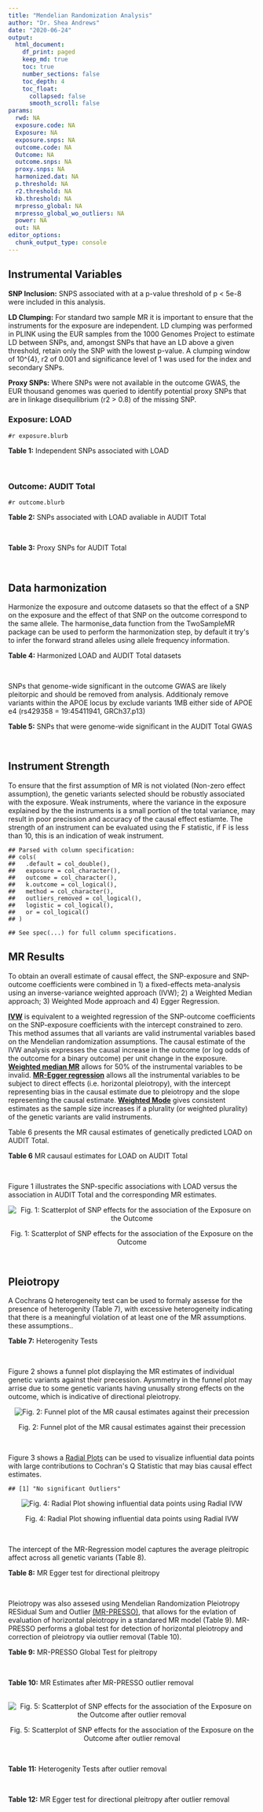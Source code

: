 ```yaml
---
title: "Mendelian Randomization Analysis"
author: "Dr. Shea Andrews"
date: "2020-06-24"
output:
  html_document:
    df_print: paged
    keep_md: true
    toc: true
    number_sections: false
    toc_depth: 4
    toc_float:
      collapsed: false
      smooth_scroll: false
params:
  rwd: NA
  exposure.code: NA
  Exposure: NA
  exposure.snps: NA
  outcome.code: NA
  Outcome: NA
  outcome.snps: NA
  proxy.snps: NA
  harmonized.dat: NA
  p.threshold: NA
  r2.threshold: NA
  kb.threshold: NA
  mrpresso_global: NA
  mrpresso_global_wo_outliers: NA
  power: NA
  out: NA
editor_options:
  chunk_output_type: console
---
```







## Instrumental Variables
**SNP Inclusion:** SNPS associated with at a p-value threshold of p < 5e-8 were included in this analysis.
<br>

**LD Clumping:** For standard two sample MR it is important to ensure that the instruments for the exposure are independent. LD clumping was performed in PLINK using the EUR samples from the 1000 Genomes Project to estimate LD between SNPs, and, amongst SNPs that have an LD above a given threshold, retain only the SNP with the lowest p-value. A clumping window of 10^{4}, r2 of 0.001 and significance level of 1 was used for the index and secondary SNPs.
<br>

**Proxy SNPs:** Where SNPs were not available in the outcome GWAS, the EUR thousand genomes was queried to identify potential proxy SNPs that are in linkage disequilibrium (r2 > 0.8) of the missing SNP.
<br>

### Exposure: LOAD
`#r exposure.blurb`
<br>

**Table 1:** Independent SNPs associated with LOAD
<div data-pagedtable="false">
  <script data-pagedtable-source type="application/json">
{"columns":[{"label":["SNP"],"name":[1],"type":["chr"],"align":["left"]},{"label":["CHROM"],"name":[2],"type":["dbl"],"align":["right"]},{"label":["POS"],"name":[3],"type":["dbl"],"align":["right"]},{"label":["REF"],"name":[4],"type":["chr"],"align":["left"]},{"label":["ALT"],"name":[5],"type":["chr"],"align":["left"]},{"label":["AF"],"name":[6],"type":["dbl"],"align":["right"]},{"label":["BETA"],"name":[7],"type":["dbl"],"align":["right"]},{"label":["SE"],"name":[8],"type":["dbl"],"align":["right"]},{"label":["Z"],"name":[9],"type":["dbl"],"align":["right"]},{"label":["P"],"name":[10],"type":["dbl"],"align":["right"]},{"label":["N"],"name":[11],"type":["dbl"],"align":["right"]},{"label":["TRAIT"],"name":[12],"type":["chr"],"align":["left"]}],"data":[{"1":"rs1752684","2":"1","3":"207747296","4":"A","5":"G","6":"0.77110600","7":"-0.1541","8":"0.0196","9":"-7.862240","10":"3.653000e-15","11":"54162","12":"LOAD"},{"1":"rs4663105","2":"2","3":"127891427","4":"A","5":"C","6":"0.41197700","7":"0.1837","8":"0.0172","9":"10.680233","10":"1.001000e-26","11":"54162","12":"LOAD"},{"1":"rs9272561","2":"6","3":"32607141","4":"G","5":"A","6":"0.64853000","7":"-0.1360","8":"0.0230","9":"-5.913043","10":"3.376000e-09","11":"54162","12":"LOAD"},{"1":"rs9381563","2":"6","3":"47432637","4":"C","5":"T","6":"0.65647400","7":"-0.0968","8":"0.0166","9":"-5.831330","10":"5.300000e-09","11":"54162","12":"LOAD"},{"1":"rs10808026","2":"7","3":"143099133","4":"C","5":"A","6":"0.20418100","7":"-0.1393","8":"0.0206","9":"-6.762136","10":"1.417000e-11","11":"54162","12":"LOAD"},{"1":"rs7982","2":"8","3":"27462481","4":"A","5":"G","6":"0.61556700","7":"0.1400","8":"0.0165","9":"8.484850","10":"2.477000e-17","11":"54162","12":"LOAD"},{"1":"rs72924659","2":"11","3":"60103385","4":"C","5":"T","6":"0.25353600","7":"-0.1413","8":"0.0196","9":"-7.209184","10":"5.354000e-13","11":"54162","12":"LOAD"},{"1":"rs10792832","2":"11","3":"85867875","4":"A","5":"G","6":"0.66727500","7":"0.1297","8":"0.0161","9":"8.055900","10":"6.534000e-16","11":"54162","12":"LOAD"},{"1":"rs11218343","2":"11","3":"121435587","4":"T","5":"C","6":"0.03449530","7":"-0.2697","8":"0.0410","9":"-6.578049","10":"4.976000e-11","11":"54162","12":"LOAD"},{"1":"rs12590654","2":"14","3":"92938855","4":"G","5":"A","6":"0.34703500","7":"-0.0965","8":"0.0176","9":"-5.482955","10":"4.097000e-08","11":"54162","12":"LOAD"},{"1":"rs8093731","2":"18","3":"29088958","4":"C","5":"T","6":"0.00761697","7":"-0.6136","8":"0.1123","9":"-5.463936","10":"4.630000e-08","11":"54162","12":"LOAD"},{"1":"rs4147929","2":"19","3":"1063443","4":"A","5":"G","6":"0.83992600","7":"-0.1348","8":"0.0224","9":"-6.017860","10":"1.701000e-09","11":"54162","12":"LOAD"},{"1":"rs12972156","2":"19","3":"45387459","4":"C","5":"G","6":"0.15468800","7":"1.1399","8":"0.0256","9":"44.527344","10":"2.225074e-308","11":"54162","12":"LOAD"},{"1":"rs117310449","2":"19","3":"45393516","4":"C","5":"T","6":"0.01178820","7":"1.2135","8":"0.0966","9":"12.562112","10":"3.695000e-36","11":"54162","12":"LOAD"},{"1":"rs12977604","2":"19","3":"45442528","4":"C","5":"G","6":"0.52832700","7":"0.1507","8":"0.0184","9":"8.190217","10":"2.920000e-16","11":"54162","12":"LOAD"}],"options":{"columns":{"min":{},"max":[10]},"rows":{"min":[10],"max":[10]},"pages":{}}}
  </script>
</div>
<br>

### Outcome: AUDIT Total
`#r outcome.blurb`
<br>

**Table 2:** SNPs associated with LOAD avaliable in AUDIT Total
<div data-pagedtable="false">
  <script data-pagedtable-source type="application/json">
{"columns":[{"label":["SNP"],"name":[1],"type":["chr"],"align":["left"]},{"label":["CHROM"],"name":[2],"type":["dbl"],"align":["right"]},{"label":["POS"],"name":[3],"type":["dbl"],"align":["right"]},{"label":["REF"],"name":[4],"type":["chr"],"align":["left"]},{"label":["ALT"],"name":[5],"type":["chr"],"align":["left"]},{"label":["AF"],"name":[6],"type":["dbl"],"align":["right"]},{"label":["BETA"],"name":[7],"type":["dbl"],"align":["right"]},{"label":["SE"],"name":[8],"type":["dbl"],"align":["right"]},{"label":["Z"],"name":[9],"type":["dbl"],"align":["right"]},{"label":["P"],"name":[10],"type":["dbl"],"align":["right"]},{"label":["N"],"name":[11],"type":["dbl"],"align":["right"]},{"label":["TRAIT"],"name":[12],"type":["chr"],"align":["left"]}],"data":[{"1":"rs1752684","2":"1","3":"207747296","4":"A","5":"G","6":"0.77110600","7":"2.861270e-03","8":"0.002654235","9":"1.078","10":"0.280900","11":"141637","12":"AUDIT_Total"},{"1":"rs4663105","2":"2","3":"127891427","4":"A","5":"C","6":"0.41197700","7":"-6.216140e-05","8":"0.002702672","9":"-0.023","10":"0.981700","11":"137999","12":"AUDIT_Total"},{"1":"rs9272561","2":"NA","3":"NA","4":"NA","5":"NA","6":"NA","7":"NA","8":"NA","9":"NA","10":"NA","11":"NA","12":"NA"},{"1":"rs9381563","2":"6","3":"47432637","4":"C","5":"T","6":"0.65647400","7":"-1.208687e-04","8":"0.002685970","9":"-0.045","10":"0.964300","11":"139562","12":"AUDIT_Total"},{"1":"rs10808026","2":"7","3":"143099133","4":"C","5":"A","6":"0.20418100","7":"1.830631e-03","8":"0.002668558","9":"0.686","10":"0.492900","11":"140417","12":"AUDIT_Total"},{"1":"rs7982","2":"8","3":"27462481","4":"A","5":"G","6":"0.61556700","7":"-3.495280e-03","8":"0.002649943","9":"-1.319","10":"0.187000","11":"141932","12":"AUDIT_Total"},{"1":"rs72924659","2":"11","3":"60103385","4":"C","5":"T","6":"0.25353600","7":"-4.394363e-03","8":"0.002664865","9":"-1.649","10":"0.099240","11":"140134","12":"AUDIT_Total"},{"1":"rs10792832","2":"11","3":"85867875","4":"A","5":"G","6":"0.66727500","7":"-7.419850e-03","8":"0.002642397","9":"-2.808","10":"0.004991","11":"141844","12":"AUDIT_Total"},{"1":"rs11218343","2":"11","3":"121435587","4":"T","5":"C","6":"0.03449530","7":"4.159290e-03","8":"0.002649231","9":"1.570","10":"0.116300","11":"141846","12":"AUDIT_Total"},{"1":"rs12590654","2":"14","3":"92938855","4":"G","5":"A","6":"0.34703500","7":"-5.299710e-04","8":"0.002690208","9":"-0.197","10":"0.843500","11":"138706","12":"AUDIT_Total"},{"1":"rs8093731","2":"18","3":"29088958","4":"C","5":"T","6":"0.00761697","7":"-1.086606e-03","8":"0.002656737","9":"-0.409","10":"0.682800","11":"141932","12":"AUDIT_Total"},{"1":"rs4147929","2":"19","3":"1063443","4":"A","5":"G","6":"0.83992600","7":"-4.295390e-03","8":"0.002651477","9":"-1.620","10":"0.105200","11":"141574","12":"AUDIT_Total"},{"1":"rs12972156","2":"19","3":"45387459","4":"C","5":"G","6":"0.15468800","7":"-5.350060e-03","8":"0.002660397","9":"-2.011","10":"0.044300","11":"140385","12":"AUDIT_Total"},{"1":"rs117310449","2":"19","3":"45393516","4":"C","5":"T","6":"0.01178820","7":"5.332681e-05","8":"0.002666340","9":"0.020","10":"0.984000","11":"141799","12":"AUDIT_Total"},{"1":"rs12977604","2":"NA","3":"NA","4":"NA","5":"NA","6":"NA","7":"NA","8":"NA","9":"NA","10":"NA","11":"NA","12":"NA"}],"options":{"columns":{"min":{},"max":[10]},"rows":{"min":[10],"max":[10]},"pages":{}}}
  </script>
</div>
<br>

**Table 3:** Proxy SNPs for AUDIT Total
<div data-pagedtable="false">
  <script data-pagedtable-source type="application/json">
{"columns":[{"label":["target_snp"],"name":[1],"type":["chr"],"align":["left"]},{"label":["proxy_snp"],"name":[2],"type":["chr"],"align":["left"]},{"label":["ld.r2"],"name":[3],"type":["dbl"],"align":["right"]},{"label":["Dprime"],"name":[4],"type":["dbl"],"align":["right"]},{"label":["PHASE"],"name":[5],"type":["chr"],"align":["left"]},{"label":["X12"],"name":[6],"type":["lgl"],"align":["right"]},{"label":["CHROM"],"name":[7],"type":["dbl"],"align":["right"]},{"label":["POS"],"name":[8],"type":["dbl"],"align":["right"]},{"label":["REF.proxy"],"name":[9],"type":["chr"],"align":["left"]},{"label":["ALT.proxy"],"name":[10],"type":["chr"],"align":["left"]},{"label":["AF"],"name":[11],"type":["dbl"],"align":["right"]},{"label":["BETA"],"name":[12],"type":["dbl"],"align":["right"]},{"label":["SE"],"name":[13],"type":["dbl"],"align":["right"]},{"label":["Z"],"name":[14],"type":["dbl"],"align":["right"]},{"label":["P"],"name":[15],"type":["dbl"],"align":["right"]},{"label":["N"],"name":[16],"type":["dbl"],"align":["right"]},{"label":["TRAIT"],"name":[17],"type":["chr"],"align":["left"]},{"label":["ref"],"name":[18],"type":["chr"],"align":["left"]},{"label":["ref.proxy"],"name":[19],"type":["chr"],"align":["left"]},{"label":["alt"],"name":[20],"type":["chr"],"align":["left"]},{"label":["alt.proxy"],"name":[21],"type":["chr"],"align":["left"]},{"label":["ALT"],"name":[22],"type":["chr"],"align":["left"]},{"label":["REF"],"name":[23],"type":["chr"],"align":["left"]},{"label":["proxy.outcome"],"name":[24],"type":["lgl"],"align":["right"]}],"data":[{"1":"rs12977604","2":"rs10413096","3":"0.996031","4":"1","5":"GA/CG","6":"NA","7":"19","8":"45442962","9":"G","10":"A","11":"0.53142","12":"-0.004078149","13":"0.002853848","14":"-1.429","15":"0.1531","16":"122277","17":"AUDIT_Total","18":"G","19":"A","20":"C","21":"G","22":"G","23":"C","24":"TRUE"},{"1":"rs9272561","2":"NA","3":"NA","4":"NA","5":"NA","6":"NA","7":"NA","8":"NA","9":"NA","10":"NA","11":"NA","12":"NA","13":"NA","14":"NA","15":"NA","16":"NA","17":"NA","18":"NA","19":"NA","20":"NA","21":"NA","22":"NA","23":"NA","24":"NA"}],"options":{"columns":{"min":{},"max":[10]},"rows":{"min":[10],"max":[10]},"pages":{}}}
  </script>
</div>
<br>

## Data harmonization
Harmonize the exposure and outcome datasets so that the effect of a SNP on the exposure and the effect of that SNP on the outcome correspond to the same allele. The harmonise_data function from the TwoSampleMR package can be used to perform the harmonization step, by default it try's to infer the forward strand alleles using allele frequency information.
<br>

**Table 4:** Harmonized LOAD and AUDIT Total datasets
<div data-pagedtable="false">
  <script data-pagedtable-source type="application/json">
{"columns":[{"label":["SNP"],"name":[1],"type":["chr"],"align":["left"]},{"label":["effect_allele.exposure"],"name":[2],"type":["chr"],"align":["left"]},{"label":["other_allele.exposure"],"name":[3],"type":["chr"],"align":["left"]},{"label":["effect_allele.outcome"],"name":[4],"type":["chr"],"align":["left"]},{"label":["other_allele.outcome"],"name":[5],"type":["chr"],"align":["left"]},{"label":["beta.exposure"],"name":[6],"type":["dbl"],"align":["right"]},{"label":["beta.outcome"],"name":[7],"type":["dbl"],"align":["right"]},{"label":["eaf.exposure"],"name":[8],"type":["dbl"],"align":["right"]},{"label":["eaf.outcome"],"name":[9],"type":["dbl"],"align":["right"]},{"label":["remove"],"name":[10],"type":["lgl"],"align":["right"]},{"label":["palindromic"],"name":[11],"type":["lgl"],"align":["right"]},{"label":["ambiguous"],"name":[12],"type":["lgl"],"align":["right"]},{"label":["id.outcome"],"name":[13],"type":["chr"],"align":["left"]},{"label":["chr.outcome"],"name":[14],"type":["dbl"],"align":["right"]},{"label":["pos.outcome"],"name":[15],"type":["dbl"],"align":["right"]},{"label":["se.outcome"],"name":[16],"type":["dbl"],"align":["right"]},{"label":["z.outcome"],"name":[17],"type":["dbl"],"align":["right"]},{"label":["pval.outcome"],"name":[18],"type":["dbl"],"align":["right"]},{"label":["samplesize.outcome"],"name":[19],"type":["dbl"],"align":["right"]},{"label":["outcome"],"name":[20],"type":["chr"],"align":["left"]},{"label":["mr_keep.outcome"],"name":[21],"type":["lgl"],"align":["right"]},{"label":["pval_origin.outcome"],"name":[22],"type":["chr"],"align":["left"]},{"label":["proxy.outcome"],"name":[23],"type":["lgl"],"align":["right"]},{"label":["target_snp.outcome"],"name":[24],"type":["chr"],"align":["left"]},{"label":["proxy_snp.outcome"],"name":[25],"type":["chr"],"align":["left"]},{"label":["target_a1.outcome"],"name":[26],"type":["chr"],"align":["left"]},{"label":["target_a2.outcome"],"name":[27],"type":["chr"],"align":["left"]},{"label":["proxy_a1.outcome"],"name":[28],"type":["chr"],"align":["left"]},{"label":["proxy_a2.outcome"],"name":[29],"type":["chr"],"align":["left"]},{"label":["chr.exposure"],"name":[30],"type":["dbl"],"align":["right"]},{"label":["pos.exposure"],"name":[31],"type":["dbl"],"align":["right"]},{"label":["se.exposure"],"name":[32],"type":["dbl"],"align":["right"]},{"label":["z.exposure"],"name":[33],"type":["dbl"],"align":["right"]},{"label":["pval.exposure"],"name":[34],"type":["dbl"],"align":["right"]},{"label":["samplesize.exposure"],"name":[35],"type":["dbl"],"align":["right"]},{"label":["exposure"],"name":[36],"type":["chr"],"align":["left"]},{"label":["mr_keep.exposure"],"name":[37],"type":["lgl"],"align":["right"]},{"label":["pval_origin.exposure"],"name":[38],"type":["chr"],"align":["left"]},{"label":["id.exposure"],"name":[39],"type":["chr"],"align":["left"]},{"label":["action"],"name":[40],"type":["dbl"],"align":["right"]},{"label":["mr_keep"],"name":[41],"type":["lgl"],"align":["right"]},{"label":["pleitropy_keep"],"name":[42],"type":["lgl"],"align":["right"]},{"label":["pt"],"name":[43],"type":["dbl"],"align":["right"]},{"label":["mrpresso_RSSobs"],"name":[44],"type":["dbl"],"align":["right"]},{"label":["mrpresso_pval"],"name":[45],"type":["dbl"],"align":["right"]},{"label":["mrpresso_keep"],"name":[46],"type":["lgl"],"align":["right"]}],"data":[{"1":"rs10792832","2":"G","3":"A","4":"G","5":"A","6":"0.1297","7":"-7.419850e-03","8":"0.66727500","9":"0.66727500","10":"FALSE","11":"FALSE","12":"FALSE","13":"8PpsIj","14":"11","15":"85867875","16":"0.002642397","17":"-2.808","18":"0.004991","19":"141844","20":"SanchezRoige2019auditt23andMe","21":"TRUE","22":"reported","23":"NA","24":"NA","25":"NA","26":"NA","27":"NA","28":"NA","29":"NA","30":"11","31":"85867875","32":"0.0161","33":"8.055900","34":"6.534e-16","35":"54162","36":"Lambert2013load","37":"TRUE","38":"reported","39":"TfYkmK","40":"2","41":"TRUE","42":"TRUE","43":"5e-08","44":"5.378450e-05","45":"0.066","46":"TRUE"},{"1":"rs10808026","2":"A","3":"C","4":"A","5":"C","6":"-0.1393","7":"1.830631e-03","8":"0.20418100","9":"0.20418100","10":"FALSE","11":"FALSE","12":"FALSE","13":"8PpsIj","14":"7","15":"143099133","16":"0.002668558","17":"0.686","18":"0.492900","19":"140417","20":"SanchezRoige2019auditt23andMe","21":"TRUE","22":"reported","23":"NA","24":"NA","25":"NA","26":"NA","27":"NA","28":"NA","29":"NA","30":"7","31":"143099133","32":"0.0206","33":"-6.762136","34":"1.417e-11","35":"54162","36":"Lambert2013load","37":"TRUE","38":"reported","39":"TfYkmK","40":"2","41":"TRUE","42":"TRUE","43":"5e-08","44":"2.466248e-06","45":"1.000","46":"TRUE"},{"1":"rs11218343","2":"C","3":"T","4":"C","5":"T","6":"-0.2697","7":"4.159290e-03","8":"0.03449530","9":"0.03449530","10":"FALSE","11":"FALSE","12":"FALSE","13":"8PpsIj","14":"11","15":"121435587","16":"0.002649231","17":"1.570","18":"0.116300","19":"141846","20":"SanchezRoige2019auditt23andMe","21":"TRUE","22":"reported","23":"NA","24":"NA","25":"NA","26":"NA","27":"NA","28":"NA","29":"NA","30":"11","31":"121435587","32":"0.0410","33":"-6.578049","34":"4.976e-11","35":"54162","36":"Lambert2013load","37":"TRUE","38":"reported","39":"TfYkmK","40":"2","41":"TRUE","42":"TRUE","43":"5e-08","44":"1.631138e-05","45":"1.000","46":"TRUE"},{"1":"rs117310449","2":"T","3":"C","4":"T","5":"C","6":"1.2135","7":"5.332681e-05","8":"0.01178820","9":"0.01178820","10":"FALSE","11":"FALSE","12":"FALSE","13":"8PpsIj","14":"19","15":"45393516","16":"0.002666340","17":"0.020","18":"0.984000","19":"141799","20":"SanchezRoige2019auditt23andMe","21":"TRUE","22":"reported","23":"NA","24":"NA","25":"NA","26":"NA","27":"NA","28":"NA","29":"NA","30":"19","31":"45393516","32":"0.0966","33":"12.562112","34":"3.695e-36","35":"54162","36":"Lambert2013load","37":"TRUE","38":"reported","39":"TfYkmK","40":"2","41":"TRUE","42":"FALSE","43":"5e-08","44":"NA","45":"NA","46":"NA"},{"1":"rs12590654","2":"A","3":"G","4":"A","5":"G","6":"-0.0965","7":"-5.299710e-04","8":"0.34703500","9":"0.34703500","10":"FALSE","11":"FALSE","12":"FALSE","13":"8PpsIj","14":"14","15":"92938855","16":"0.002690208","17":"-0.197","18":"0.843500","19":"138706","20":"SanchezRoige2019auditt23andMe","21":"TRUE","22":"reported","23":"NA","24":"NA","25":"NA","26":"NA","27":"NA","28":"NA","29":"NA","30":"14","31":"92938855","32":"0.0176","33":"-5.482955","34":"4.097e-08","35":"54162","36":"Lambert2013load","37":"TRUE","38":"reported","39":"TfYkmK","40":"2","41":"TRUE","42":"TRUE","43":"5e-08","44":"5.702608e-07","45":"1.000","46":"TRUE"},{"1":"rs12972156","2":"G","3":"C","4":"G","5":"C","6":"1.1399","7":"-5.350060e-03","8":"0.15468800","9":"0.15468800","10":"FALSE","11":"TRUE","12":"FALSE","13":"8PpsIj","14":"19","15":"45387459","16":"0.002660397","17":"-2.011","18":"0.044300","19":"140385","20":"SanchezRoige2019auditt23andMe","21":"TRUE","22":"reported","23":"NA","24":"NA","25":"NA","26":"NA","27":"NA","28":"NA","29":"NA","30":"19","31":"45387459","32":"0.0256","33":"44.527344","34":"1.000e-200","35":"54162","36":"Lambert2013load","37":"TRUE","38":"reported","39":"TfYkmK","40":"2","41":"TRUE","42":"FALSE","43":"5e-08","44":"NA","45":"NA","46":"NA"},{"1":"rs12977604","2":"G","3":"C","4":"G","5":"C","6":"0.1507","7":"-4.078149e-03","8":"0.52832700","9":"0.53142000","10":"FALSE","11":"TRUE","12":"TRUE","13":"8PpsIj","14":"19","15":"45442962","16":"0.002853848","17":"-1.429","18":"0.153100","19":"122277","20":"SanchezRoige2019auditt23andMe","21":"TRUE","22":"reported","23":"TRUE","24":"rs12977604","25":"rs10413096","26":"G","27":"C","28":"A","29":"G","30":"19","31":"45442528","32":"0.0184","33":"8.190217","34":"2.920e-16","35":"54162","36":"Lambert2013load","37":"TRUE","38":"reported","39":"TfYkmK","40":"2","41":"FALSE","42":"FALSE","43":"5e-08","44":"NA","45":"NA","46":"NA"},{"1":"rs1752684","2":"G","3":"A","4":"G","5":"A","6":"-0.1541","7":"2.861270e-03","8":"0.77110600","9":"0.77110600","10":"FALSE","11":"FALSE","12":"FALSE","13":"8PpsIj","14":"1","15":"207747296","16":"0.002654235","17":"1.078","18":"0.280900","19":"141637","20":"SanchezRoige2019auditt23andMe","21":"TRUE","22":"reported","23":"NA","24":"NA","25":"NA","26":"NA","27":"NA","28":"NA","29":"NA","30":"1","31":"207747296","32":"0.0196","33":"-7.862240","34":"3.653e-15","35":"54162","36":"Lambert2013load","37":"TRUE","38":"reported","39":"TfYkmK","40":"2","41":"TRUE","42":"TRUE","43":"5e-08","44":"6.865468e-06","45":"1.000","46":"TRUE"},{"1":"rs4147929","2":"G","3":"A","4":"G","5":"A","6":"-0.1348","7":"-4.295390e-03","8":"0.83992600","9":"0.83992600","10":"FALSE","11":"FALSE","12":"FALSE","13":"8PpsIj","14":"19","15":"1063443","16":"0.002651477","17":"-1.620","18":"0.105200","19":"141574","20":"SanchezRoige2019auditt23andMe","21":"TRUE","22":"reported","23":"NA","24":"NA","25":"NA","26":"NA","27":"NA","28":"NA","29":"NA","30":"19","31":"1063443","32":"0.0224","33":"-6.017860","34":"1.701e-09","35":"54162","36":"Lambert2013load","37":"TRUE","38":"reported","39":"TfYkmK","40":"2","41":"TRUE","42":"TRUE","43":"5e-08","44":"2.241199e-05","45":"0.792","46":"TRUE"},{"1":"rs4663105","2":"C","3":"A","4":"C","5":"A","6":"0.1837","7":"-6.216140e-05","8":"0.41197700","9":"0.41197700","10":"FALSE","11":"FALSE","12":"FALSE","13":"8PpsIj","14":"2","15":"127891427","16":"0.002702672","17":"-0.023","18":"0.981700","19":"137999","20":"SanchezRoige2019auditt23andMe","21":"TRUE","22":"reported","23":"NA","24":"NA","25":"NA","26":"NA","27":"NA","28":"NA","29":"NA","30":"2","31":"127891427","32":"0.0172","33":"10.680233","34":"1.001e-26","35":"54162","36":"Lambert2013load","37":"TRUE","38":"reported","39":"TfYkmK","40":"2","41":"TRUE","42":"TRUE","43":"5e-08","44":"1.329488e-07","45":"1.000","46":"TRUE"},{"1":"rs72924659","2":"T","3":"C","4":"T","5":"C","6":"-0.1413","7":"-4.394363e-03","8":"0.25353600","9":"0.25353600","10":"FALSE","11":"FALSE","12":"FALSE","13":"8PpsIj","14":"11","15":"60103385","16":"0.002664865","17":"-1.649","18":"0.099240","19":"140134","20":"SanchezRoige2019auditt23andMe","21":"TRUE","22":"reported","23":"NA","24":"NA","25":"NA","26":"NA","27":"NA","28":"NA","29":"NA","30":"11","31":"60103385","32":"0.0196","33":"-7.209184","34":"5.354e-13","35":"54162","36":"Lambert2013load","37":"TRUE","38":"reported","39":"TfYkmK","40":"2","41":"TRUE","42":"TRUE","43":"5e-08","44":"2.365798e-05","45":"0.759","46":"TRUE"},{"1":"rs7982","2":"G","3":"A","4":"G","5":"A","6":"0.1400","7":"-3.495280e-03","8":"0.61556700","9":"0.61556700","10":"FALSE","11":"FALSE","12":"FALSE","13":"8PpsIj","14":"8","15":"27462481","16":"0.002649943","17":"-1.319","18":"0.187000","19":"141932","20":"SanchezRoige2019auditt23andMe","21":"TRUE","22":"reported","23":"NA","24":"NA","25":"NA","26":"NA","27":"NA","28":"NA","29":"NA","30":"8","31":"27462481","32":"0.0165","33":"8.484850","34":"2.477e-17","35":"54162","36":"Lambert2013load","37":"TRUE","38":"reported","39":"TfYkmK","40":"2","41":"TRUE","42":"TRUE","43":"5e-08","44":"1.082071e-05","45":"1.000","46":"TRUE"},{"1":"rs8093731","2":"T","3":"C","4":"T","5":"C","6":"-0.6136","7":"-1.086606e-03","8":"0.00761697","9":"0.00761697","10":"FALSE","11":"FALSE","12":"FALSE","13":"8PpsIj","14":"18","15":"29088958","16":"0.002656737","17":"-0.409","18":"0.682800","19":"141932","20":"SanchezRoige2019auditt23andMe","21":"TRUE","22":"reported","23":"NA","24":"NA","25":"NA","26":"NA","27":"NA","28":"NA","29":"NA","30":"18","31":"29088958","32":"0.1123","33":"-5.463936","34":"4.630e-08","35":"54162","36":"Lambert2013load","37":"TRUE","38":"reported","39":"TfYkmK","40":"2","41":"TRUE","42":"TRUE","43":"5e-08","44":"3.917719e-05","45":"1.000","46":"TRUE"},{"1":"rs9381563","2":"T","3":"C","4":"T","5":"C","6":"-0.0968","7":"-1.208687e-04","8":"0.65647400","9":"0.65647400","10":"FALSE","11":"FALSE","12":"FALSE","13":"8PpsIj","14":"6","15":"47432637","16":"0.002685970","17":"-0.045","18":"0.964300","19":"139562","20":"SanchezRoige2019auditt23andMe","21":"TRUE","22":"reported","23":"NA","24":"NA","25":"NA","26":"NA","27":"NA","28":"NA","29":"NA","30":"6","31":"47432637","32":"0.0166","33":"-5.831330","34":"5.300e-09","35":"54162","36":"Lambert2013load","37":"TRUE","38":"reported","39":"TfYkmK","40":"2","41":"TRUE","42":"TRUE","43":"5e-08","44":"1.160619e-07","45":"1.000","46":"TRUE"}],"options":{"columns":{"min":{},"max":[10]},"rows":{"min":[10],"max":[10]},"pages":{}}}
  </script>
</div>
<br>

SNPs that genome-wide significant in the outcome GWAS are likely pleitorpic and should be removed from analysis. Additionaly remove variants within the APOE locus by exclude variants 1MB either side of APOE e4 (rs429358 = 19:45411941, GRCh37.p13)
<br>


**Table 5:** SNPs that were genome-wide significant in the AUDIT Total GWAS
<div data-pagedtable="false">
  <script data-pagedtable-source type="application/json">
{"columns":[{"label":["SNP"],"name":[1],"type":["chr"],"align":["left"]},{"label":["chr.outcome"],"name":[2],"type":["dbl"],"align":["right"]},{"label":["pos.outcome"],"name":[3],"type":["dbl"],"align":["right"]},{"label":["pval.exposure"],"name":[4],"type":["dbl"],"align":["right"]},{"label":["pval.outcome"],"name":[5],"type":["dbl"],"align":["right"]}],"data":[{"1":"rs117310449","2":"19","3":"45393516","4":"3.695e-36","5":"0.9840"},{"1":"rs12972156","2":"19","3":"45387459","4":"1.000e-200","5":"0.0443"},{"1":"rs12977604","2":"19","3":"45442962","4":"2.920e-16","5":"0.1531"}],"options":{"columns":{"min":{},"max":[10]},"rows":{"min":[10],"max":[10]},"pages":{}}}
  </script>
</div>
<br>


## Instrument Strength
To ensure that the first assumption of MR is not violated (Non-zero effect assumption), the genetic variants selected should be robustly associated with the exposure. Weak instruments, where the variance in the exposure explained by the the instruments is a small portion of the total variance, may result in poor precission and accuracy of the causal effect estiamte. The strength of an instrument can be evaluated using the F statistic, if F is less than 10, this is an indication of weak instrument.


```
## Parsed with column specification:
## cols(
##   .default = col_double(),
##   exposure = col_character(),
##   outcome = col_character(),
##   k.outcome = col_logical(),
##   method = col_character(),
##   outliers_removed = col_logical(),
##   logistic = col_logical(),
##   or = col_logical()
## )
```

```
## See spec(...) for full column specifications.
```

<div data-pagedtable="false">
  <script data-pagedtable-source type="application/json">
{"columns":[{"label":["outliers_removed"],"name":[1],"type":["lgl"],"align":["right"]},{"label":["pve.exposure"],"name":[2],"type":["dbl"],"align":["right"]},{"label":["F"],"name":[3],"type":["dbl"],"align":["right"]},{"label":["Alpha"],"name":[4],"type":["dbl"],"align":["right"]},{"label":["NCP"],"name":[5],"type":["dbl"],"align":["right"]},{"label":["Power"],"name":[6],"type":["dbl"],"align":["right"]}],"data":[{"1":"FALSE","2":"0.01074791","3":"53.48389","4":"0.05","5":"1.781685","6":"0.2664235"}],"options":{"columns":{"min":{},"max":[10]},"rows":{"min":[10],"max":[10]},"pages":{}}}
  </script>
</div>

##  MR Results
To obtain an overall estimate of causal effect, the SNP-exposure and SNP-outcome coefficients were combined in 1) a fixed-effects meta-analysis using an inverse-variance weighted approach (IVW); 2) a Weighted Median approach; 3) Weighted Mode approach and 4) Egger Regression.


[**IVW**](https://doi.org/10.1002/gepi.21758) is equivalent to a weighted regression of the SNP-outcome coefficients on the SNP-exposure coefficients with the intercept constrained to zero. This method assumes that all variants are valid instrumental variables based on the Mendelian randomization assumptions. The causal estimate of the IVW analysis expresses the causal increase in the outcome (or log odds of the outcome for a binary outcome) per unit change in the exposure. [**Weighted median MR**](https://doi.org/10.1002/gepi.21965) allows for 50% of the instrumental variables to be invalid. [**MR-Egger regression**](https://doi.org/10.1093/ije/dyw220) allows all the instrumental variables to be subject to direct effects (i.e. horizontal pleiotropy), with the intercept representing bias in the causal estimate due to pleiotropy and the slope representing the causal estimate. [**Weighted Mode**](https://doi.org/10.1093/ije/dyx102) gives consistent estimates as the sample size increases if a plurality (or weighted plurality) of the genetic variants are valid instruments.
<br>



Table 6 presents the MR causal estimates of genetically predicted LOAD on AUDIT Total.
<br>

**Table 6** MR causaul estimates for LOAD on AUDIT Total
<div data-pagedtable="false">
  <script data-pagedtable-source type="application/json">
{"columns":[{"label":["id.exposure"],"name":[1],"type":["chr"],"align":["left"]},{"label":["id.outcome"],"name":[2],"type":["chr"],"align":["left"]},{"label":["outcome"],"name":[3],"type":["fctr"],"align":["left"]},{"label":["exposure"],"name":[4],"type":["fctr"],"align":["left"]},{"label":["method"],"name":[5],"type":["fctr"],"align":["left"]},{"label":["nsnp"],"name":[6],"type":["int"],"align":["right"]},{"label":["b"],"name":[7],"type":["dbl"],"align":["right"]},{"label":["se"],"name":[8],"type":["dbl"],"align":["right"]},{"label":["pval"],"name":[9],"type":["dbl"],"align":["right"]}],"data":[{"1":"TfYkmK","2":"8PpsIj","3":"SanchezRoige2019auditt23andMe","4":"Lambert2013load","5":"Inverse variance weighted (fixed effects)","6":"11","7":"-0.0022185853","8":"0.00337861","9":"0.5114020"},{"1":"TfYkmK","2":"8PpsIj","3":"SanchezRoige2019auditt23andMe","4":"Lambert2013load","5":"Weighted median","6":"11","7":"0.0015764052","8":"0.00442203","9":"0.7214744"},{"1":"TfYkmK","2":"8PpsIj","3":"SanchezRoige2019auditt23andMe","4":"Lambert2013load","5":"Weighted mode","6":"11","7":"-0.0003282307","8":"0.00415008","9":"0.9385212"},{"1":"TfYkmK","2":"8PpsIj","3":"SanchezRoige2019auditt23andMe","4":"Lambert2013load","5":"MR Egger","6":"11","7":"0.0020717458","8":"0.00803302","9":"0.8022817"}],"options":{"columns":{"min":{},"max":[10]},"rows":{"min":[10],"max":[10]},"pages":{}}}
  </script>
</div>
<br>

Figure 1 illustrates the SNP-specific associations with LOAD versus the association in AUDIT Total and the corresponding MR estimates.
<br>

<div class="figure" style="text-align: center">
<img src="/sc/arion/projects/LOAD/shea/Projects/MR_ADPhenome/results/MR_ADbidir/Lambert2013load/SanchezRoige2019auditt23andMe/Lambert2013load_5e-8_SanchezRoige2019auditt23andMe_MR_Analaysis_files/figure-html/scatter_plot-1.png" alt="Fig. 1: Scatterplot of SNP effects for the association of the Exposure on the Outcome"  />
<p class="caption">Fig. 1: Scatterplot of SNP effects for the association of the Exposure on the Outcome</p>
</div>
<br>


## Pleiotropy
A Cochrans Q heterogeneity test can be used to formaly assesse for the presence of heterogenity (Table 7), with excessive heterogeneity indicating that there is a meaningful violation of at least one of the MR assumptions.
these assumptions..
<br>

**Table 7:** Heterogenity Tests
<div data-pagedtable="false">
  <script data-pagedtable-source type="application/json">
{"columns":[{"label":["id.exposure"],"name":[1],"type":["chr"],"align":["left"]},{"label":["id.outcome"],"name":[2],"type":["chr"],"align":["left"]},{"label":["outcome"],"name":[3],"type":["fctr"],"align":["left"]},{"label":["exposure"],"name":[4],"type":["fctr"],"align":["left"]},{"label":["method"],"name":[5],"type":["fctr"],"align":["left"]},{"label":["Q"],"name":[6],"type":["dbl"],"align":["right"]},{"label":["Q_df"],"name":[7],"type":["dbl"],"align":["right"]},{"label":["Q_pval"],"name":[8],"type":["dbl"],"align":["right"]}],"data":[{"1":"TfYkmK","2":"8PpsIj","3":"SanchezRoige2019auditt23andMe","4":"Lambert2013load","5":"MR Egger","6":"17.96320","7":"9","8":"0.03560288"},{"1":"TfYkmK","2":"8PpsIj","3":"SanchezRoige2019auditt23andMe","4":"Lambert2013load","5":"Inverse variance weighted","6":"18.84325","7":"10","8":"0.04229941"}],"options":{"columns":{"min":{},"max":[10]},"rows":{"min":[10],"max":[10]},"pages":{}}}
  </script>
</div>
<br>

Figure 2 shows a funnel plot displaying the MR estimates of individual genetic variants against their precession. Aysmmetry in the funnel plot may arrise due to some genetic variants having unusally strong effects on the outcome, which is indicative of directional pleiotropy.
<br>

<div class="figure" style="text-align: center">
<img src="/sc/arion/projects/LOAD/shea/Projects/MR_ADPhenome/results/MR_ADbidir/Lambert2013load/SanchezRoige2019auditt23andMe/Lambert2013load_5e-8_SanchezRoige2019auditt23andMe_MR_Analaysis_files/figure-html/funnel_plot-1.png" alt="Fig. 2: Funnel plot of the MR causal estimates against their precession"  />
<p class="caption">Fig. 2: Funnel plot of the MR causal estimates against their precession</p>
</div>
<br>

Figure 3 shows a [Radial Plots](https://github.com/WSpiller/RadialMR) can be used to visualize influential data points with large contributions to Cochran's Q Statistic that may bias causal effect estimates.




```
## [1] "No significant Outliers"
```

<div class="figure" style="text-align: center">
<img src="/sc/arion/projects/LOAD/shea/Projects/MR_ADPhenome/results/MR_ADbidir/Lambert2013load/SanchezRoige2019auditt23andMe/Lambert2013load_5e-8_SanchezRoige2019auditt23andMe_MR_Analaysis_files/figure-html/Radial_Plot-1.png" alt="Fig. 4: Radial Plot showing influential data points using Radial IVW"  />
<p class="caption">Fig. 4: Radial Plot showing influential data points using Radial IVW</p>
</div>
<br>

The intercept of the MR-Regression model captures the average pleitropic affect across all genetic variants (Table 8).
<br>

**Table 8:** MR Egger test for directional pleitropy
<div data-pagedtable="false">
  <script data-pagedtable-source type="application/json">
{"columns":[{"label":["id.exposure"],"name":[1],"type":["chr"],"align":["left"]},{"label":["id.outcome"],"name":[2],"type":["chr"],"align":["left"]},{"label":["outcome"],"name":[3],"type":["fctr"],"align":["left"]},{"label":["exposure"],"name":[4],"type":["fctr"],"align":["left"]},{"label":["egger_intercept"],"name":[5],"type":["dbl"],"align":["right"]},{"label":["se"],"name":[6],"type":["dbl"],"align":["right"]},{"label":["pval"],"name":[7],"type":["dbl"],"align":["right"]}],"data":[{"1":"TfYkmK","2":"8PpsIj","3":"SanchezRoige2019auditt23andMe","4":"Lambert2013load","5":"-0.001268563","6":"0.00191042","7":"0.5233208"}],"options":{"columns":{"min":{},"max":[10]},"rows":{"min":[10],"max":[10]},"pages":{}}}
  </script>
</div>
<br>

Pleiotropy was also assesed using Mendelian Randomization Pleiotropy RESidual Sum and Outlier [(MR-PRESSO)](https://doi.org/10.1038/s41588-018-0099-7), that allows for the evlation of evaluation of horizontal pleiotropy in a standared MR model (Table 9). MR-PRESSO performs a global test for detection of horizontal pleiotropy and correction of pleiotropy via outlier removal (Table 10).
<br>

**Table 9:** MR-PRESSO Global Test for pleitropy
<div data-pagedtable="false">
  <script data-pagedtable-source type="application/json">
{"columns":[{"label":["id.exposure"],"name":[1],"type":["chr"],"align":["left"]},{"label":["id.outcome"],"name":[2],"type":["chr"],"align":["left"]},{"label":["outcome"],"name":[3],"type":["chr"],"align":["left"]},{"label":["exposure"],"name":[4],"type":["chr"],"align":["left"]},{"label":["pt"],"name":[5],"type":["dbl"],"align":["right"]},{"label":["outliers_removed"],"name":[6],"type":["lgl"],"align":["right"]},{"label":["n_outliers"],"name":[7],"type":["dbl"],"align":["right"]},{"label":["RSSobs"],"name":[8],"type":["dbl"],"align":["right"]},{"label":["pval"],"name":[9],"type":["dbl"],"align":["right"]}],"data":[{"1":"TfYkmK","2":"8PpsIj","3":"SanchezRoige2019auditt23andMe","4":"Lambert2013load","5":"5e-08","6":"FALSE","7":"0","8":"25.07181","9":"0.046"}],"options":{"columns":{"min":{},"max":[10]},"rows":{"min":[10],"max":[10]},"pages":{}}}
  </script>
</div>
<br>


**Table 10:** MR Estimates after MR-PRESSO outlier removal
<div data-pagedtable="false">
  <script data-pagedtable-source type="application/json">
{"columns":[{"label":["id.exposure"],"name":[1],"type":["fctr"],"align":["left"]},{"label":["id.outcome"],"name":[2],"type":["fctr"],"align":["left"]},{"label":["outcome"],"name":[3],"type":["fctr"],"align":["left"]},{"label":["exposure"],"name":[4],"type":["fctr"],"align":["left"]},{"label":["method"],"name":[5],"type":["fctr"],"align":["left"]},{"label":["nsnp"],"name":[6],"type":["lgl"],"align":["right"]},{"label":["b"],"name":[7],"type":["lgl"],"align":["right"]},{"label":["se"],"name":[8],"type":["lgl"],"align":["right"]},{"label":["pval"],"name":[9],"type":["lgl"],"align":["right"]}],"data":[{"1":"TfYkmK","2":"8PpsIj","3":"SanchezRoige2019auditt23andMe","4":"Lambert2013load","5":"mrpresso","6":"NA","7":"NA","8":"NA","9":"NA"}],"options":{"columns":{"min":{},"max":[10]},"rows":{"min":[10],"max":[10]},"pages":{}}}
  </script>
</div>
<br>

<div class="figure" style="text-align: center">
<img src="/sc/arion/projects/LOAD/shea/Projects/MR_ADPhenome/results/MR_ADbidir/Lambert2013load/SanchezRoige2019auditt23andMe/Lambert2013load_5e-8_SanchezRoige2019auditt23andMe_MR_Analaysis_files/figure-html/scatter_plot_outlier-1.png" alt="Fig. 5: Scatterplot of SNP effects for the association of the Exposure on the Outcome after outlier removal"  />
<p class="caption">Fig. 5: Scatterplot of SNP effects for the association of the Exposure on the Outcome after outlier removal</p>
</div>
<br>

**Table 11:** Heterogenity Tests after outlier removal
<div data-pagedtable="false">
  <script data-pagedtable-source type="application/json">
{"columns":[{"label":["id.exposure"],"name":[1],"type":["fctr"],"align":["left"]},{"label":["id.outcome"],"name":[2],"type":["fctr"],"align":["left"]},{"label":["outcome"],"name":[3],"type":["fctr"],"align":["left"]},{"label":["exposure"],"name":[4],"type":["fctr"],"align":["left"]},{"label":["method"],"name":[5],"type":["fctr"],"align":["left"]},{"label":["Q"],"name":[6],"type":["lgl"],"align":["right"]},{"label":["Q_df"],"name":[7],"type":["lgl"],"align":["right"]},{"label":["Q_pval"],"name":[8],"type":["lgl"],"align":["right"]}],"data":[{"1":"TfYkmK","2":"8PpsIj","3":"SanchezRoige2019auditt23andMe","4":"Lambert2013load","5":"mrpresso","6":"NA","7":"NA","8":"NA"}],"options":{"columns":{"min":{},"max":[10]},"rows":{"min":[10],"max":[10]},"pages":{}}}
  </script>
</div>
<br>

**Table 12:** MR Egger test for directional pleitropy after outlier removal
<div data-pagedtable="false">
  <script data-pagedtable-source type="application/json">
{"columns":[{"label":["id.exposure"],"name":[1],"type":["fctr"],"align":["left"]},{"label":["id.outcome"],"name":[2],"type":["fctr"],"align":["left"]},{"label":["outcome"],"name":[3],"type":["fctr"],"align":["left"]},{"label":["exposure"],"name":[4],"type":["fctr"],"align":["left"]},{"label":["method"],"name":[5],"type":["fctr"],"align":["left"]},{"label":["egger_intercept"],"name":[6],"type":["lgl"],"align":["right"]},{"label":["se"],"name":[7],"type":["lgl"],"align":["right"]},{"label":["pval"],"name":[8],"type":["lgl"],"align":["right"]}],"data":[{"1":"TfYkmK","2":"8PpsIj","3":"SanchezRoige2019auditt23andMe","4":"Lambert2013load","5":"mrpresso","6":"NA","7":"NA","8":"NA"}],"options":{"columns":{"min":{},"max":[10]},"rows":{"min":[10],"max":[10]},"pages":{}}}
  </script>
</div>
<br>
